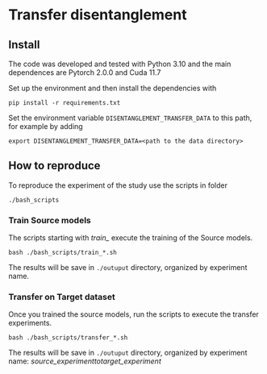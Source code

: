 # Transfer disentanglement

## Install

The code was developed and tested with Python 3.10 and the main dependences are Pytorch 2.0.0 and Cuda 11.7

Set up the environment and then install the dependencies with
```
pip install -r requirements.txt
```

Set the environment variable `DISENTANGLEMENT_TRANSFER_DATA` to this path, for example by adding

```
export DISENTANGLEMENT_TRANSFER_DATA=<path to the data directory>
```

## How to reproduce 

To reproduce the experiment of the study use the scripts in folder 
```
./bash_scripts
```

### Train Source models
The scripts starting with *train_* execute the training of the Source models.

```
bash ./bash_scripts/train_*.sh
```

The results will be save in `./outuput` directory, organized by experiment name.


### Transfer on Target dataset
Once you trained the source models, run the scripts to execute the transfer experiments.

```
bash ./bash_scripts/transfer_*.sh
```

The results will be save in `./outuput` directory, organized by experiment name:
*source_experiment*_to_*target_experiment*



